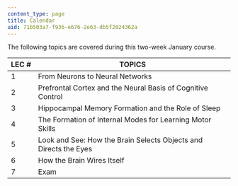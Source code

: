 ```yaml
---
content_type: page
title: Calendar
uid: 71b503a7-f936-e676-2e63-db5f2024362a
---
```


The following topics are covered during this two-week January course.

| LEC # | TOPICS |
| --- | --- |
| 1 | From Neurons to Neural Networks |
| 2 | Prefrontal Cortex and the Neural Basis of Cognitive Control |
| 3 | Hippocampal Memory Formation and the Role of Sleep |
| 4 | The Formation of Internal Modes for Learning Motor Skills |
| 5 | Look and See: How the Brain Selects Objects and Directs the Eyes |
| 6 | How the Brain Wires Itself |
| 7 | Exam
